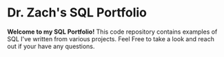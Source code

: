 
# Dr. Zach's SQL Portfolio

**Welcome to my SQL Portfolio!** This code repository contains examples of SQL I've written from various projects. Feel Free to take a look and reach out if your have any questions.
